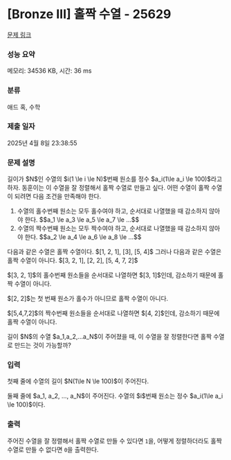 # [Bronze III] 홀짝 수열 - 25629 

[문제 링크](https://www.acmicpc.net/problem/25629) 

### 성능 요약

메모리: 34536 KB, 시간: 36 ms

### 분류

애드 혹, 수학

### 제출 일자

2025년 4월 8일 23:38:55

### 문제 설명

<p>길이가 $N$인 수열의 $i(1 \le i \le N)$번째 원소를 정수 $a_i(1\le a_i \le 100)$라고 하자. 동훈이는 이 수열을 잘 정렬해서 홀짝 수열로 만들고 싶다. 어떤 수열이 홀짝 수열이 되려면 다음 조건을 만족해야 한다.</p>

<ol>
	<li>수열의 홀수번째 원소는 모두 홀수여야 하고, 순서대로 나열했을 때 감소하지 않아야 한다. $$a_1 \le a_3 \le a_5 \le a_7 \le ...$$</li>
	<li>수열의 짝수번째 원소는 모두 짝수여야 하고, 순서대로 나열했을 때 감소하지 않아야 한다. $$a_2 \le a_4 \le a_6 \le a_8 \le ...$$</li>
</ol>

<p>다음과 같은 수열은 홀짝 수열이다. $[1, 2, 1], [3], [5, 4]$ 그러나 다음과 같은 수열은 홀짝 수열이 아니다. $[3, 2, 1], [2, 2], [5, 4, 7, 2]$</p>

<p>$[3, 2, 1]$의 홀수번째 원소들을 순서대로 나열하면 $[3, 1]$인데, 감소하기 때문에 홀짝 수열이 아니다.</p>

<p>$[2, 2]$는 첫 번째 원소가 홀수가 아니므로 홀짝 수열이 아니다.</p>

<p>$[5,4,7,2]$의 짝수번째 원소들을 순서대로 나열하면 $[4, 2]$인데, 감소하기 때문에 홀짝 수열이 아니다.</p>

<p>길이 $N$의 수열 $a_1,a_2,…a_N$이 주어졌을 때, 이 수열을 잘 정렬한다면 홀짝 수열로 만드는 것이 가능할까?</p>

### 입력 

 <p>첫째 줄에 수열의 길이 $N(1\le N \le 100)$이 주어진다.</p>

<p>둘째 줄에 $a_1, a_2, ..., a_N$이 주어진다. 수열의 $i$번째 원소는 정수 $a_i(1\le a_i \le 100)$이다.</p>

### 출력 

 <p>주어진 수열을 잘 정렬해서 홀짝 수열로 만들 수 있다면 <code>1</code>을, 어떻게 정렬하더라도 홀짝 수열로 만들 수 없다면 <code>0</code>을 출력한다.</p>

